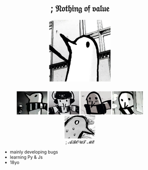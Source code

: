 <h1 align="center">; 𝔑𝔬𝔱𝔥𝔦𝔫𝔤 𝔬𝔣 𝔳𝔞𝔩𝔲𝔢</h1>

<div align="center">
  <img height="200" src="https://github.com/Sfemztar/Sfemztar/blob/main/assets/punpun.png" />
</div>
<h2></h2>

<div align="center">
<img src="https://github.com/Sfemztar/Sfemztar/blob/main/assets/s.png" />
<img src="https://github.com/Sfemztar/Sfemztar/blob/main/assets/f.png" />
<img src="https://github.com/Sfemztar/Sfemztar/blob/main/assets/e.png" />
<img src="https://github.com/Sfemztar/Sfemztar/blob/main/assets/m.png" />
<img src="https://github.com/Sfemztar/Sfemztar/blob/main/assets/z.png" />
</div>

<div align="center"> ; 𝓐𝓑𝓞𝓤𝓣 𝓜𝓔 </div>

- mainly developing bugs
- learning Py & Js
- 18yo

<h2></h2>
